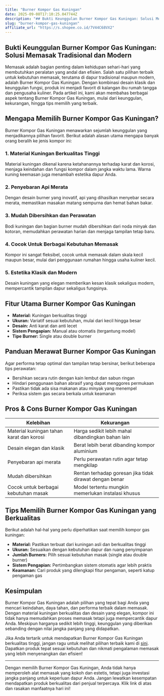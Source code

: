 ```yaml
---
title: "Burner Kompor Gas Kuningan"
date: 2025-09-08T17:10:25.047744Z
description: "## Bukti Keunggulan Burner Kompor Gas Kuningan: Solusi Memasak Tradisional dan Modern..."
slug: "burner-kompor-gas-kuningan"
affiliate_url: "https://s.shopee.co.id/7V44C68VX2"
---
```

## Bukti Keunggulan Burner Kompor Gas Kuningan: Solusi Memasak Tradisional dan Modern

Memasak adalah bagian penting dalam kehidupan sehari-hari yang membutuhkan peralatan yang andal dan efisien. Salah satu pilihan terbaik untuk kebutuhan memasak, terutama di dapur tradisional maupun modern, adalah Burner Kompor Gas Kuningan. Dengan kombinasi desain klasik dan keunggulan fungsi, produk ini menjadi favorit di kalangan ibu rumah tangga dan pengusaha kuliner. Pada artikel ini, kami akan membahas berbagai aspek tentang Burner Kompor Gas Kuningan, mulai dari keunggulan, kekurangan, hingga tips memilih yang terbaik.

## Mengapa Memilih Burner Kompor Gas Kuningan?

Burner Kompor Gas Kuningan menawarkan sejumlah keunggulan yang menjadikannya pilihan favorit. Berikut adalah alasan utama mengapa banyak orang beralih ke jenis kompor ini:

### 1. Material Kuningan Berkualitas Tinggi
Material kuningan dikenal karena ketahanannya terhadap karat dan korosi, menjaga keindahan dan fungsi kompor dalam jangka waktu lama. Warna kuning keemasan juga menambah estetika dapur Anda.

### 2. Penyebaran Api Merata
Dengan desain burner yang inovatif, api yang dihasilkan menyebar secara merata, memastikan masakan matang sempurna dan hemat bahan bakar.

### 3. Mudah Dibersihkan dan Perawatan
Bodi kuningan dan bagian burner mudah dibersihkan dari noda minyak dan kotoran, memudahkan perawatan harian dan menjaga tampilan tetap baru.

### 4. Cocok Untuk Berbagai Kebutuhan Memasak
Kompor ini sangat fleksibel, cocok untuk memasak dalam skala kecil maupun besar, mulai dari penggunaan rumahan hingga usaha kuliner kecil.

### 5. Estetika Klasik dan Modern
Desain kuningan yang elegan memberikan kesan klasik sekaligus modern, mempercantik tampilan dapur sekaligus fungsinya.

## Fitur Utama Burner Kompor Gas Kuningan

- **Material:** Kuningan berkualitas tinggi
- **Ukuran:** Variatif sesuai kebutuhan, mulai dari kecil hingga besar
- **Desain:** Anti karat dan anti lecet
- **Sistem Pengapian:** Manual atau otomatis (tergantung model)
- **Tipe Burner:** Single atau double burner

## Panduan Merawat Burner Kompor Gas Kuningan

Agar performa tetap optimal dan tampilan tetap bersinar, berikut beberapa tips perawatan:

- Bersihkan secara rutin dengan kain lembut dan sabun ringan
- Hindari penggunaan bahan abrasif yang dapat menggores permukaan
- Pastikan tidak ada sisa makanan atau minyak yang menempel
- Periksa sistem gas secara berkala untuk keamanan

## Pros & Cons Burner Kompor Gas Kuningan

| Kelebihan | Kekurangan |
|---------------------------|---------------------------|
| Material kuningan tahan karat dan korosi | Harga sedikit lebih mahal dibandingkan bahan lain |
| Desain elegan dan klasik | Berat lebih berat dibanding kompor aluminium |
| Penyebaran api merata | Perlu perawatan rutin agar tetap mengkilap |
| Mudah dibersihkan | Rentan terhadap goresan jika tidak dirawat dengan benar |
| Cocok untuk berbagai kebutuhan masak | Model tertentu mungkin memerlukan instalasi khusus |

## Tips Memilih Burner Kompor Gas Kuningan yang Berkualitas

Berikut adalah hal-hal yang perlu diperhatikan saat memilih kompor gas kuningan:

- **Material:** Pastikan terbuat dari kuningan asli dan berkualitas tinggi
- **Ukuran:** Sesuaikan dengan kebutuhan dapur dan ruang penyimpanan
- **Jumlah Burners:** Pilih sesuai kebutuhan masak (single atau double burner)
- **Sistem Pengapian:** Pertimbangkan sistem otomatis agar lebih praktis
- **Keamanan:** Cari produk yang dilengkapi fitur pengaman, seperti katup pengaman gas

## Kesimpulan

Burner Kompor Gas Kuningan adalah pilihan yang tepat bagi Anda yang mencari keindahan, daya tahan, dan performa terbaik dalam memasak. Dengan material kuningan berkualitas dan desain yang elegan, kompor ini tidak hanya memudahkan proses memasak tetapi juga mempercantik dapur Anda. Meskipun harganya sedikit lebih tinggi, keunggulan yang diberikan sebanding dengan nilai jangka panjang yang didapatkan.

Jika Anda tertarik untuk mendapatkan Burner Kompor Gas Kuningan berkualitas tinggi, jangan ragu untuk melihat pilihan terbaik kami di [sini](https://s.shopee.co.id/7V44C68VX2). Dapatkan produk tepat sesuai kebutuhan dan nikmati pengalaman memasak yang lebih menyenangkan dan efisien!

---

Dengan memilih Burner Kompor Gas Kuningan, Anda tidak hanya memperoleh alat memasak yang kokoh dan estetis, tetapi juga investasi jangka panjang untuk keperluan dapur Anda. Jangan lewatkan kesempatan mendapatkan produk berkualitas dari penjual terpercaya. Klik link di atas dan rasakan manfaatnya hari ini!